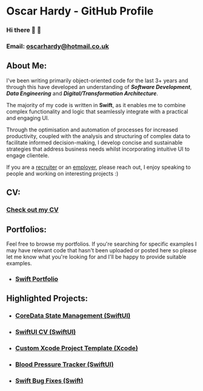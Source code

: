 # Oscar Hardy - GitHub  Profile

### Hi there 👋 🙂

### Email: oscarhardy@hotmail.co.uk


## About Me:

I've been writing primarily object-oriented code for the last 3+ years and through this have developed an understanding of ***Software Development***, ***Data Engineering*** and ***Digital/Transformation Architecture***. 

The majority of my code is written in **Swift**, as it enables me to combine complex functionality and logic that seamlessly integrate with a practical and engaging UI.

Through the optimisation and automation of processes for increased productivity, coupled with the analysis and structuring of complex data to facilitate informed decision-making, I develop concise and sustainable strategies that address business needs whilst incorporating intuitive UI to engage clientele.

If you are a <ins>recruiter</ins> or an <ins>employer</ins>, please reach out, I enjoy speaking to people and working on interesting projects :) 

## CV:

### [Check out my CV](https://github.com/Oracso/Oracso/blob/main/Oscar%20Hardy%20CV.pdf) 
<!-- (Built using SwiftUI) -->

## Portfolios:

Feel free to browse my portfolios. If you're searching for specific examples I may have relevant code that hasn't been uploaded or posted here so please let me know what you're looking for and I'll be happy to provide suitable examples.

- ### [Swift Portfolio](https://github.com/Oracso/SwiftPortfolio)  


## Highlighted Projects:

- ### [CoreData State Management (SwiftUI)](https://github.com/Oracso/CoreData-State-Management)


- ### [SwiftUI CV (SwiftUI)](https://github.com/Oracso/SwiftUI-CV)

- ### [Custom Xcode Project Template (Xcode)](https://github.com/Oracso/Custom-Xcode-Project-Template)

- ### [Blood Pressure Tracker (SwiftUI)](https://github.com/Oracso/BloodPressureTracker)

- ### [Swift Bug Fixes (Swift)](https://github.com/Oracso/Swift-Bug-Fixes)

<!-- ## Coding/Programming Languages    

### Advanced
- Swift

### Intermediate
- Python
- JSON

### Basic
- HTML
- CSS
- SQL
- Git
- TypeScript -->